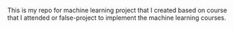 This is my repo for machine learning project that I created based on course that I attended or false-project to implement the machine learning courses.
